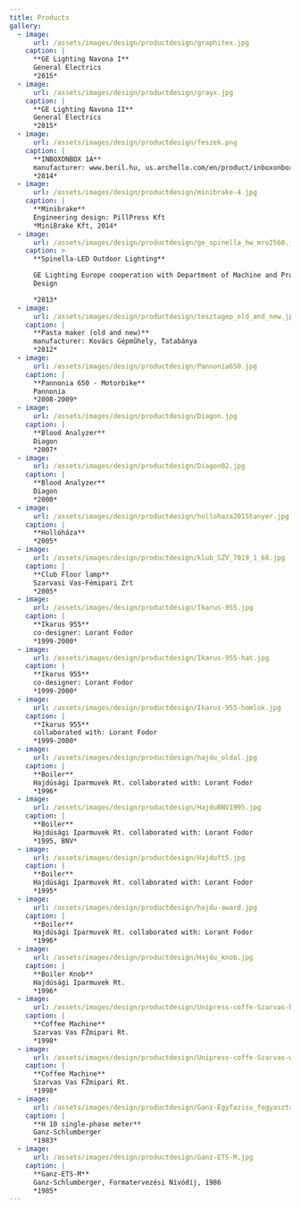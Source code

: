 ```yaml
---
title: Products
gallery:
  - image:
      url: /assets/images/design/productdesign/graphitex.jpg
    caption: |
      **GE Lighting Navona I**
      General Electrics
      *2015*
  - image:
      url: /assets/images/design/productdesign/grayx.jpg
    caption: |
      **GE Lighting Navona II**
      General Electrics
      *2015*
  - image:
      url: /assets/images/design/productdesign/feszek.png
    caption: |
      **INBOXONBOX 1A**
      manufacturer: www.beril.hu, us.archello.com/en/product/inboxonbox
      *2014*
  - image:
      url: /assets/images/design/productdesign/minibrake-4.jpg
    caption: |
      **Minibrake**
      Engineering design: PillPress Kft
      *MiniBrake Kft, 2014*
  - image:
      url: /assets/images/design/productdesign/ge_spinella_hw_mro2560.jpg
    caption: >
      **Spinella-LED Outdoor Lighting**

      GE Lighting Europe cooperation with Department of Machine and Product
      Design

      *2013*
  - image:
      url: /assets/images/design/productdesign/tesztagep_old_and_new.jpg
    caption: |
      **Pasta maker (old and new)**
      manufacturer: Kovács Gépműhely, Tatabánya
      *2012*
  - image:
      url: /assets/images/design/productdesign/Pannonia650.jpg
    caption: |
      **Pannonia 650 - Motorbike**
      Pannonia
      *2008-2009*
  - image:
      url: /assets/images/design/productdesign/Diagon.jpg
    caption: |
      **Blood Analyzer**
      Diagon
      *2007*
  - image:
      url: /assets/images/design/productdesign/Diagon02.jpg
    caption: |
      **Blood Analyzer**
      Diagon
      *2000*
  - image:
      url: /assets/images/design/productdesign/hollohaza2015tanyer.jpg
    caption: |
      **Hollóháza**
      *2005*
  - image:
      url: /assets/images/design/productdesign/klub_SZV_7019_1_68.jpg
    caption: |
      **Club Floor lamp**
      Szarvasi Vas-Fémipari Zrt
      *2005*
  - image:
      url: /assets/images/design/productdesign/Ikarus-955.jpg
    caption: |
      **Ikarus 955**
      co-designer: Lorant Fodor
      *1999-2000*
  - image:
      url: /assets/images/design/productdesign/Ikarus-955-hat.jpg
    caption: |
      **Ikarus 955**
      co-designer: Lorant Fodor
      *1999-2000*
  - image:
      url: /assets/images/design/productdesign/Ikarus-955-homlok.jpg
    caption: |
      **Ikarus 955**
      collaborated with: Lorant Fodor
      *1999-2000*
  - image:
      url: /assets/images/design/productdesign/hajdu_oldal.jpg
    caption: |
      **Boiler**
      Hajdúsági Iparmuvek Rt. collaborated with: Lorant Fodor
      *1996*
  - image:
      url: /assets/images/design/productdesign/HajduBNV1995.jpg
    caption: |
      **Boiler**
      Hajdúsági Iparmuvek Rt. collaborated with: Lorant Fodor
      *1995, BNV*
  - image:
      url: /assets/images/design/productdesign/Hajduft5.jpg
    caption: |
      **Boiler**
      Hajdúsági Iparmuvek Rt. collaborated with: Lorant Fodor
      *1995*
  - image:
      url: /assets/images/design/productdesign/hajdu-award.jpg
    caption: |
      **Boiler**
      Hajdúsági Iparmuvek Rt. collaborated with: Lorant Fodor
      *1996*
  - image:
      url: /assets/images/design/productdesign/Hajdu_knob.jpg
    caption: |
      **Boiler Knob**
      Hajdúsági Iparmuvek Rt.
      *1996*
  - image:
      url: /assets/images/design/productdesign/Unipress-coffe-Szarvas-black.jpg
    caption: |
      **Coffee Machine**
      Szarvas Vas FŽmipari Rt.
      *1998*
  - image:
      url: /assets/images/design/productdesign/Unipress-coffe-Szarvas-white.jpg
    caption: |
      **Coffee Machine**
      Szarvas Vas FŽmipari Rt.
      *1998*
  - image:
      url: /assets/images/design/productdesign/Ganz-Egyfazisu_fogyasztasmero.jpg
    caption: |
      **H 10 single-phase meter**
      Ganz-Schlumberger
      *1983*
  - image:
      url: /assets/images/design/productdesign/Ganz-ETS-M.jpg
    caption: |
      **Ganz-ETS-M**
      Ganz-Schlumberger, Formatervezési Nívódíj, 1986
      *1985*
---
```


